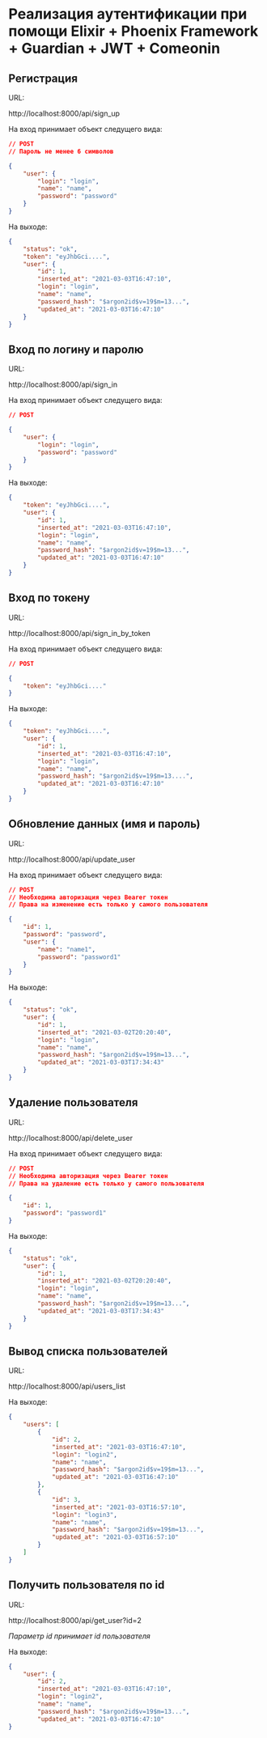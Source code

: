 # Реализация аутентификации при помощи Elixir + Phoenix Framework + Guardian + JWT + Comeonin

## Регистрация

URL: 

http://localhost:8000/api/sign_up

На вход принимает объект следущего вида:

``` json
// POST
// Пароль не менее 6 символов

{
	"user": {
		"login": "login",
		"name": "name",
		"password": "password" 
	}
}
```

На выходе:

``` json
{
    "status": "ok",
    "token": "eyJhbGci....",
    "user": {
        "id": 1,
        "inserted_at": "2021-03-03T16:47:10",
        "login": "login",
        "name": "name",
        "password_hash": "$argon2id$v=19$m=13...",
        "updated_at": "2021-03-03T16:47:10"
    }
}
```

## Вход по логину и паролю

URL: 

http://localhost:8000/api/sign_in

На вход принимает объект следущего вида:

``` json
// POST

{
	"user": {
		"login": "login",
		"password": "password"
	}
}
```

На выходе:

``` json
{
    "token": "eyJhbGci....",
    "user": {
        "id": 1,
        "inserted_at": "2021-03-03T16:47:10",
        "login": "login",
        "name": "name",
        "password_hash": "$argon2id$v=19$m=13...",
        "updated_at": "2021-03-03T16:47:10"
    }
}
```

## Вход по токену

URL: 

http://localhost:8000/api/sign_in_by_token

На вход принимает объект следущего вида:

``` json
// POST

{
    "token": "eyJhbGci...."
}
```

На выходе:

``` json
{
    "token": "eyJhbGci....",
    "user": {
        "id": 1,
        "inserted_at": "2021-03-03T16:47:10",
        "login": "login",
        "name": "name",
        "password_hash": "$argon2id$v=19$m=13....",
        "updated_at": "2021-03-03T16:47:10"
    }
}
```

## Обновление данных (имя и пароль)

URL: 

http://localhost:8000/api/update_user

На вход принимает объект следущего вида:

``` json
// POST
// Необходима авторизация через Bearer токен
// Права на изменение есть только у самого пользователя

{
    "id": 1,
    "password": "password",
    "user": {
        "name": "name1",
        "password": "password1"
    }
}
```

На выходе:

``` json
{
    "status": "ok",
    "user": {
        "id": 1,
        "inserted_at": "2021-03-02T20:20:40",
        "login": "login",
        "name": "name",
        "password_hash": "$argon2id$v=19$m=13...",
        "updated_at": "2021-03-03T17:34:43"
    }
}
```

## Удаление пользователя

URL: 

http://localhost:8000/api/delete_user

На вход принимает объект следущего вида:

``` json
// POST
// Необходима авторизация через Bearer токен
// Права на удаление есть только у самого пользователя

{
    "id": 1,
    "password": "password1"
}
```

На выходе:

``` json
{
    "status": "ok",
    "user": {
        "id": 1,
        "inserted_at": "2021-03-02T20:20:40",
        "login": "login",
        "name": "name",
        "password_hash": "$argon2id$v=19$m=13...",
        "updated_at": "2021-03-03T17:34:43"
    }
}
```

## Вывод списка пользователей

URL: 

http://localhost:8000/api/users_list

На выходе:

``` json
{
    "users": [
        {            
            "id": 2,
            "inserted_at": "2021-03-03T16:47:10",
            "login": "login2",
            "name": "name",
            "password_hash": "$argon2id$v=19$m=13...",
            "updated_at": "2021-03-03T16:47:10"        
        },
        {            
            "id": 3,
            "inserted_at": "2021-03-03T16:57:10",
            "login": "login3",
            "name": "name",
            "password_hash": "$argon2id$v=19$m=13...",
            "updated_at": "2021-03-03T16:57:10"        
        }
    ]
}
```

## Получить пользователя по id

URL: 

http://localhost:8000/api/get_user?id=2

*Параметр id принимает id пользователя*

На выходе:

``` json
{
    "user": {
        "id": 2,
        "inserted_at": "2021-03-03T16:47:10",
        "login": "login2",
        "name": "name",
        "password_hash": "$argon2id$v=19$m=13...",
        "updated_at": "2021-03-03T16:47:10"            
}
```
